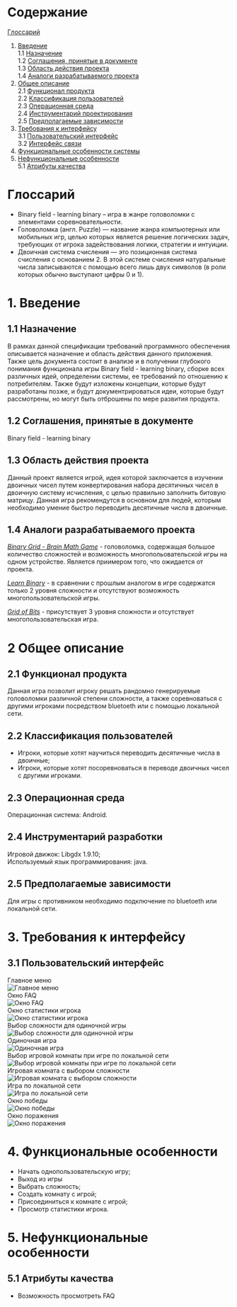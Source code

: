 # Содержание
[Глоссарий](#Глоссарий)  
1. [Введение](#Введение)  
1.1 [Назначение](#Назначение)  
1.2 [Соглашения, принятые в документе](#Соглашения-принятые-в-документе)  
1.3 [Область действия проекта](#Область-действия-проекта)  
1.4 [Аналоги разрабатываемого проекта](#Аналоги-разрабатываемого-проекта)  
2. [Общее описание](#Общее-описание)  
2.1 [Функционал продукта](#Функционал-продукта)  
2.2 [Классификация пользователей](#Классификация-пользователей)  
2.3 [Операционная среда](#Операционная-среда)  
2.4 [Инструментарий проектирования](#Инструментарий-проектирования)  
2.5 [Предполагаемые зависимости](#Предполагаемые-зависимости)  
3. [Требования к интерфейсу](#Требования-к-интерфейсу)  
3.1 [Пользовательский интерфейс](#Пользовательский-интерфейс)  
3.2 [Интерфейс связи](#Интерфейс-связи)  
4. [Функциональные особенности системы](#Функциональные-особенности-системы)  
5. [Нефункциональные особенности](#Нефункциональные-особенности)  
5.1 [Атрибуты качества](#Атрибуты-качества)

# Глоссарий 
- Binary field - learning binary – игра в жанре головоломки с элементами соревновательности.   
- Головоломка (англ. Puzzle) — название жанра компьютерных или мобильных игр, целью которых является решение логических задач, требующих от игрока задействования логики, стратегии и интуиции.
- Двоичная система счисления — это позиционная система счисления с основанием 2. В этой системе счисления натуральные числа записываются с помощью всего лишь двух символов (в роли которых обычно выступают цифры 0 и 1).

# 1. Введение

## 1.1 Назначение 
В рамках данной спецификации требований программного обеспечения описывается назначение и область действия данного приложения. Также цель документа состоит в анализе и в получении глубокого понимания функционала игры Binary field - learning binary, сборке всех различных идей, определении системы, ее требований по отношению к потребителям. Также будут изложены концепции, которые будут разработаны позже, и будут документрироваться идеи, которые будут рассмотрены, но могут быть отброшены по мере развития продукта.

## 1.2 Соглашения, принятые в документе
Binary field - learning binary

## 1.3 Область действия проекта
Данный проект является игрой, идея которой заключается в изучении двоичных чисел путем конвертирования набора десятичных чисел в двоичную систему исчисления, с целью правильно заполнить битовую матрицу. Данная игра рекомендутся в основном для людей, которым необходимо умение быстро переводить десятичные числа в двоичные.

## 1.4 Аналоги разрабатываемого проекта
*[Binary Grid - Brain Math Game](https://play.google.com/store/apps/details?id=studio.breaker.grid.binary.single.and.two.players&hl=ru)* - головоломка, содержащая большое количество сложностей и возможность многопольовательской игры на одном устройстве. Является приимером того, что ожидается от проекта.

*[Learn Binary](https://play.google.com/store/apps/details?id=com.codefeverr.binarygame&hl=en_ru)* - в сравнении с прошлым аналогом в игре содержатся только 2 уровня сложности и отсутствуют возможность многопользовательской игры.

*[Grid of Bits](https://play.google.com/store/apps/details?id=com.franzsarmiento.gridofbits&hl=ru)* - присутствует 3 уровня сложности и отсутствует многопользовательская игра.

# 2 Общее описание

## 2.1 Функционал продукта  
Данная игра позволит игроку решать рандомно генерируемые головоломки различной степени сложности, а также соревноваться с другими игроками посредством bluetoeth или с помощью локальной сети.

## 2.2 Классификация пользователей 
 - Игроки, которые хотят научиться переводить десятичные числа в двоичные;
 - Игроки, которые хотят посоревноваться в переводе двоичных чисел с другими игроками.

## 2.3 Операционная среда
Операционная система: Android.

## 2.4 Инструментарий разработки
Игровой движок: Libgdx 1.9.10;  
Используемый язык программирования: java.

## 2.5 Предполагаемые зависимости 
Для игры с противником необходимо подключение по bluetoeth или локальной сети.

# 3. Требования к интерфейсу

## 3.1 Пользовательский интерфейс  
Главное меню  
![Главное меню](https://github.com/Cemiroling/BF-LB/blob/master/Mackups/MainMenu.png)    
Окно FAQ  
![Окно FAQ](https://github.com/Cemiroling/BF-LB/blob/master/Mackups/FAQ.png)    
Окно статистики игрока  
![Окно статистики игрока](https://github.com/Cemiroling/BF-LB/blob/master/Mackups/Statistics.png)  
Выбор сложности для одиночной игры  
![Выбор сложности для одиночной игры](https://github.com/Cemiroling/BF-LB/blob/master/Mackups/DifficultySelection.png)  
Одиночная игра  
![Одиночная игра](https://github.com/Cemiroling/BF-LB/blob/master/Mackups/GameScreen.png)   
Выбор игровой комнаты при игре по локальной сети    
![Выбор игровой комнаты при игре по локальной сети](https://github.com/Cemiroling/BF-LB/blob/master/Mackups/GameRooms.png)  
Игровая комната с выбором сложности   
![Игровая комната с выбором сложности](https://github.com/Cemiroling/BF-LB/blob/master/Mackups/RoomScreen.png)  
Игра по локальной сети  
![Игра по локальной сети](https://github.com/Cemiroling/BF-LB/blob/master/Mackups/LANGameScreen.png)  
Окно победы  
![Окно победы](https://github.com/Cemiroling/BF-LB/blob/master/Mackups/WinScreen.png)  
Окно поражения  
![Окно поражения](https://github.com/Cemiroling/BF-LB/blob/master/Mackups/LoseScreen.png)  

# 4. Функциональные особенности 
 - Начать однопользовательскую игру;
 - Выход из игры
 - Выбрать сложность;
 - Создать комнату с игрой;
 - Присоединиться к комнате с игрой;
 - Просмотр статистики игрока.

# 5. Нефункциональные особенности  

## 5.1 Атрибуты качества   
 - Возможность просмотреть FAQ  
